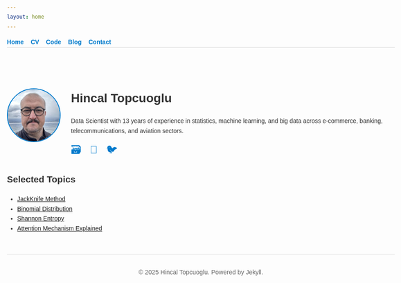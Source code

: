 ```yaml
---
layout: home
---
```


<style>
  body {
    font-family: Arial, sans-serif;
    max-width: none;
    margin: 2rem 2rem 2rem 0;
    padding: 0 1rem;
    line-height: 1.6;
    color: #333;
    text-align: left;
  }
  header nav ul {
    list-style: none;
    padding: 0;
    display: flex;
    gap: 1rem;
    border-bottom: 1px solid #ddd;
    margin-bottom: 2rem;
  }
  header nav ul li a {
    text-decoration: none;
    color: #007acc;
    font-weight: bold;
  }
  header nav ul li a:hover {
    text-decoration: underline;
  }
  footer {
    margin-top: 3rem;
    font-size: 0.9rem;
    color: #666;
    border-top: 1px solid #ddd;
    padding-top: 1rem;
    text-align: center;
  }
  .profile {
    display: flex;
    align-items: center;
    gap: 1.5rem;
    margin-bottom: 2rem;
  }
  .profile img {
    border-radius: 50%;
    width: 120px;
    height: 120px;
    object-fit: cover;
    border: 2px solid #007acc;
  }
  .social-icons a {
    margin-right: 1rem;
    text-decoration: none;
    font-size: 1.5rem;
    color: #007acc;
  }
  .social-icons a:hover {
    color: #005f99;
  }
</style>

<header>
  <nav>
    <ul>
      <li><a href="{{ '/' | relative_url }}">Home</a></li>
      <li><a href="{{ '/cv/' | relative_url }}">CV</a></li>
      <li><a href="{{ '/code.html' | relative_url }}">Code</a></li>
      <li><a href="{{ '/blog.html' | relative_url }}">Blog</a></li>
      <li><a href="{{ '/contact.html' | relative_url }}">Contact</a></li>
    </ul>
  </nav>
</header>

<main>
  <div class="profile">
    <img src="/assets/images/Hincal_Photo_GitHub_Ready.jpg" alt="Hincal Topcuoglu Photo" />
    <div>
      <h1>Hincal Topcuoglu</h1>
      <p>Data Scientist with 13 years of experience in statistics, machine learning, and big data across e-commerce, banking, telecommunications, and aviation sectors.</p>
      <div class="social-icons">
        <a href="https://github.com/hincaltopcuoglu" aria-label="GitHub" title="GitHub">&#x1F5C3;</a>
        <a href="https://www.linkedin.com/in/hincal-topcuoglu/" aria-label="LinkedIn" title="LinkedIn">&#x1F465;</a>
        <a href="https://x.com/hincaltoocuogl1" aria-label="Twitter" title="Twitter">&#x1F426;</a>
      </div>
    </div>
  </div>

  <section>
    <h2>Selected Topics</h2>
    <ul>
      <li><a href="{{ '/jackknife_method.html' | relative_url }}">JackKnife Method</a></li>
      <li><a href="{{ '/Binomial_Calculation_and_Distribution_Example.html' | relative_url }}">Binomial Distribution</a></li>
      <li><a href="{{ '/shannon_entropy.html' | relative_url }}">Shannon Entropy</a></li>
      <li><a href="{{ '/attention_mechanism_explained.html' | relative_url }}">Attention Mechanism Explained</a></li>
    </ul>
  </section>
</main>

<footer>
  <p>© 2025 Hincal Topcuoglu. Powered by Jekyll.</p>
</footer>
